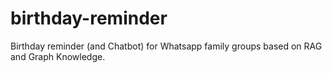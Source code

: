 # birthday-reminder
Birthday reminder (and Chatbot) for Whatsapp family groups based on RAG and Graph Knowledge.
